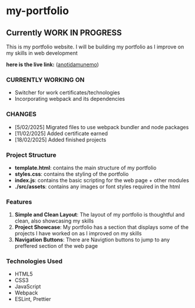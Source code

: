 # my-portfolio

## Currently WORK IN PROGRESS

This is my portfolio website.
I will be building my portfolio as I improve on my skills in web development

**here is the live link:** ([anotidamunemo](https://anotidamunemo.netlify.app/))

### CURRENTLY WORKING ON

- Switcher for work certificates/technologies
- Incorporating webpack and its dependencies

### CHANGES

- [5/02/2025] Migrated files to use webpack bundler and node packages
- [11/02/2025] Added certificate earned
- [18/02/2025] Added finished projects

### Project Structure

- **template.html**: contains the main structure of my portfolio
- **styles.css**: contains the styling of the portfolio
- **index.js**: contains the basic scripting for the web page + other modules
- **./src/assets**: contains any images or font styles required in the html

### Features

1. **Simple and Clean Layout**: The layout of my portfolio is thoughtful and clean, also showcasing my skills
2. **Project Showcase**: My portfolio has a section that displays some of the projects I have worked on as I improved on my skills
3. **Navigation Buttons**: There are Navigtion buttons to jump to any preffered section of the web page

### Technologies Used

- HTML5
- CSS3
- JavaScript
- Webpack
- ESLint, Prettier
